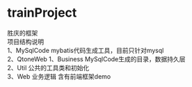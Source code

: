 # trainProject
胜庆的框架<br/>
项目结构说明<br/>
1、MySqlCode  mybatis代码生成工具，目前只针对mysql<br/>
2、QtoneWeb
	1、Business   MySqlCode生成的目录，数据持久层<br/>
	2、Util       公共的工具类和初始化<br/>
	3、Web        业务逻辑 含有前端框架demo <br/>
